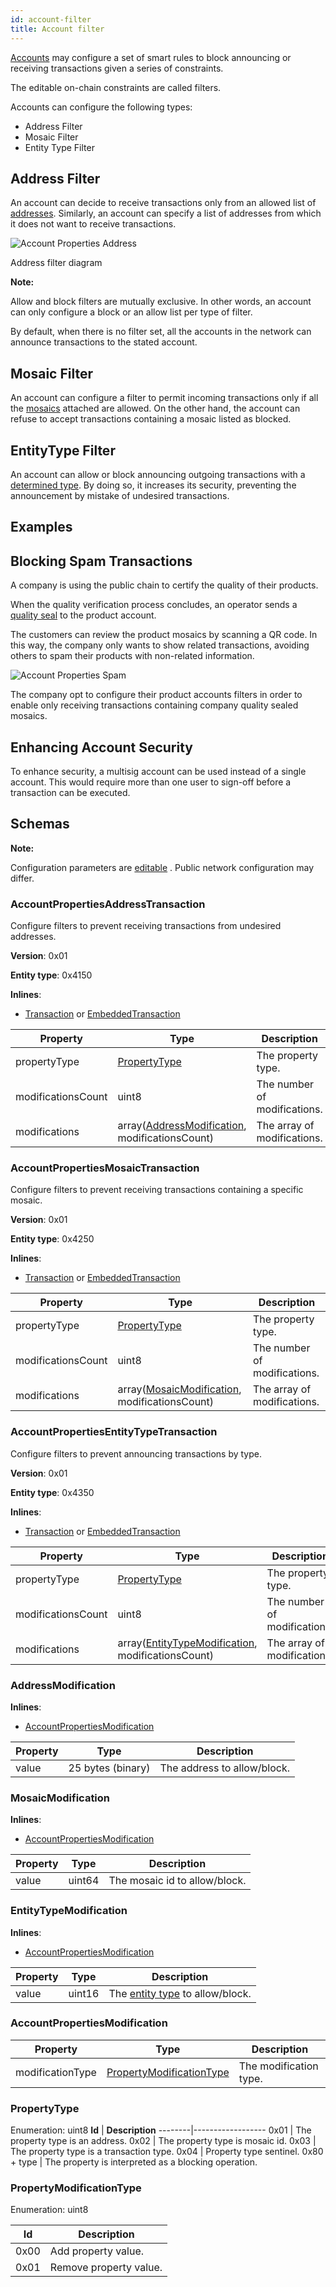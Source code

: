 ```yaml
---
id: account-filter
title: Account filter
---
```


[Accounts][Account] may configure a set of smart rules to block announcing or receiving transactions given a series of constraints.

The editable on-chain constraints are called filters.

Accounts can configure the following types:
<ul>
<li>Address Filter
<li>Mosaic Filter
<li>Entity Type Filter
</ul>

## Address Filter

An account can decide to receive transactions only from an allowed list of [addresses][Account]. Similarly, an account can specify a list of addresses from which it does not want to receive transactions.

![Account Properties Address](/img/account-properties-address.png "Account Properties Address")

<p class="caption">Address filter diagram</p>

<div class="info">

**Note:**

Allow and block filters are mutually exclusive. In other words, an account can only configure a block or an allow list per type of filter.

</div>

By default, when there is no filter set, all the accounts in the network can announce transactions to the stated account.

## Mosaic Filter

An account can configure a filter to permit incoming transactions only if all the [mosaics][Mosaic] attached are allowed. On the other hand, the account can refuse to accept transactions containing a mosaic listed as blocked.

## EntityType Filter

An account can allow or block announcing outgoing transactions with a [determined type][Transaction-type]. By doing so, it increases its security, preventing the announcement by mistake of undesired transactions.

## Examples

## Blocking Spam Transactions

A company is using the public chain to certify the quality of their products.

When the quality verification process concludes, an operator sends a [quality seal][Mosaic] to the product account.

The customers can review the product mosaics by scanning a QR code. In this way, the company only wants to show related transactions, avoiding others to spam their products with non-related information.

![Account Properties Spam](/img/account-properties-spam.png "Account Properties Spam")

The company opt to configure their product accounts filters in order to enable only receiving transactions containing company quality sealed mosaics.

## Enhancing Account Security

To enhance security, a multisig account can be used instead of a single account. This would require more than one user to sign-off before a transaction can be executed. 

## Schemas

<div class="info">

**Note:**

Configuration parameters are [editable][Server-configurable] . Public network configuration may differ.

</div>

### AccountPropertiesAddressTransaction

Configure filters to prevent receiving transactions from undesired addresses.

**Version**: 0x01

**Entity type**: 0x4150

**Inlines**:

- [Transaction][Transaction] or [EmbeddedTransaction][EmbeddedTransaction]

**Property** |	**Type** |	**Description**
-------------|-----------|-------------------
propertyType |	[PropertyType](#propertytype) |	The property type.
modificationsCount |	uint8 |	The number of modifications.
modifications |	array([AddressModification](#addressmodification), modificationsCount) |	The array of modifications.

### AccountPropertiesMosaicTransaction

Configure filters to prevent receiving transactions containing a specific mosaic.

**Version**: 0x01

**Entity type**: 0x4250

**Inlines**:

- [Transaction][Transaction] or [EmbeddedTransaction][EmbeddedTransaction]

**Property** |	**Type** |	**Description**
-------------|-----------|-------------------
propertyType |	[PropertyType](#propertytype) |	The property type.
modificationsCount |	uint8 |	The number of modifications.
modifications |	array([MosaicModification](#mosaicmodification), modificationsCount) |	The array of modifications.

### AccountPropertiesEntityTypeTransaction

Configure filters to prevent announcing transactions by type.

**Version**: 0x01

**Entity type**: 0x4350

**Inlines**:

- [Transaction][Transaction] or [EmbeddedTransaction][EmbeddedTransaction]

**Property** |	**Type** |	**Description**
-------------|-----------|-------------------
propertyType |	[PropertyType](#propertytype) |	The property type.
modificationsCount |	uint8 |	The number of modifications.
modifications |	array([EntityTypeModification](#entitytypemodification), modificationsCount) |	The array of modifications.

### AddressModification

**Inlines**:

- [AccountPropertiesModification](#accountpropertiesmodification)

**Property** |	**Type** |	**Description**
-------------|-----------|-------------------
value |	25 bytes (binary) |	The address to allow/block.

### MosaicModification

**Inlines**:

- [AccountPropertiesModification](#accountpropertiesmodification)

**Property** |	**Type** |	**Description**
-------------|-----------|-------------------
value |	uint64 |	The mosaic id to allow/block.

### EntityTypeModification

**Inlines**:

- [AccountPropertiesModification](#accountpropertiesmodification)

**Property** |	**Type** |	**Description**
-------------|-----------|-------------------
value |	uint16 	| The [entity type][Transaction-type] to allow/block.

### AccountPropertiesModification

**Property** |	**Type** |	**Description**
-------------|-----------|-------------------
modificationType |	[PropertyModificationType](#propertymodificationtype) |	The modification type.

### PropertyType

Enumeration: uint8
**Id**  |	**Description**
--------|------------------
0x01 |	The property type is an address.
0x02 |	The property type is mosaic id.
0x03 |	The property type is a transaction type.
0x04 |	Property type sentinel.
0x80 + type |	The property is interpreted as a blocking operation.

### PropertyModificationType

Enumeration: uint8

**Id**  |	**Description**
--------|------------------
0x00 |	Add property value.
0x01 |	Remove property value.

[EmbeddedTransaction]: ../protocol/transaction.md#embeddedtransaction
[Transaction]: ../protocol/transaction.md#transaction
[Transaction-type]: ../protocol/transaction.md#transaction-types
[Account]: ./account.md
[Mosaic]: ./mosaic.md
[Server-configurable]: https://github.com/proximax-storage/catapult-server/blob/master/resources/config-network.properties
[Multisig]: ./multisig-account.md
